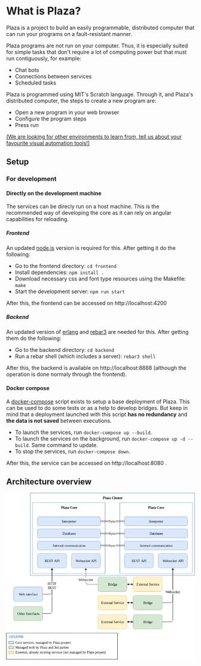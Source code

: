# What is Plaza?

Plaza is a project to build an easily programmable, distributed computer that can run your programs on a fault-resistant manner.

Plaza programs are not run on your computer. Thus, it is especially suited for simple tasks that don't require a lot of computing power but that must run contiguously, for example:
* Chat bots
* Connections between services
* Scheduled tasks

Plaza is programmed using MIT's Scratch language. Through it, and Plaza's distributed computer, the steps to create a new program are:
* Open a new program in your web browser
* Configure the program steps
* Press run

[(We are looking for other environments to learn from, tell us about your favourite visual automation tools!)](mailto:plaza@spiral.systems)

## Setup

### For development

#### Directly on the development machine

The services can be direcly run on a host machine.
This is the recommended way of developing the core as it can rely on angular capabilities for reloading.

##### Frontend

An updated [node.js](https://nodejs.org/) version is required for this. After getting it do the following:

* Go to the frontend directory: `cd frontend`
* Install dependencies: `npm install .`
* Download necessary css and font type resources using the Makefile: `make`
* Start the development server: `npm run start`

After this, the frontend can be accessed on http://localhost:4200

##### Backend

An updated version of [erlang](http://www.erlang.org/) and [rebar3](http://www.rebar3.org/) are needed for this.
After getting them do the following:

* Go to the backend directory: `cd backend`
* Run a rebar shell (which includes a server): `rebar3 shell`

After this, the backend is available on http://localhost:8888 (although the operation is done normaly through the frontend).

#### Docker compose

A [docker-compose](https://docs.docker.com/compose/overview/) script exists to setup a base deployment of Plaza.
This can be used to do some tests or as a help to develop bridges.
But keep in mind that a deployment launched with this script **has no redundancy** and **the data is not saved** between executions.

* To launch the services, run `docker-compose up --build`.
* To launch the services on the background, run `docker-compose up -d --build`. Same command to update.
* To stop the services, run `docker-compose down`.

After this, the service can be accessed on http://localhost:8080 .

## Architecture overview

![Image of the architecture overview](docs/architecture-overview.png)
